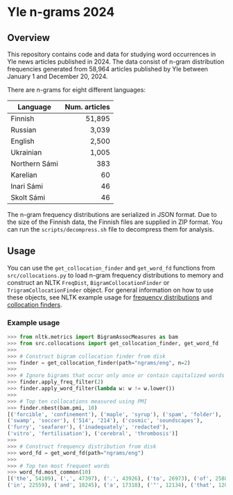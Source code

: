 # Yle n-grams 2024

## Overview

This repository contains code and data for studying word occurrences in Yle
news articles published in 2024. The data consist of n-gram distribution
frequencies generated from 58,964 articles published by Yle between January 1
and December 20, 2024.

There are n-grams for eight different languages:

| Language      | Num. articles |
|---------------|--------------:|
| Finnish       | 51,895        |
| Russian       | 3,039         |
| English       | 2,500         |
| Ukrainian     | 1,005         |
| Northern Sámi | 383           |
| Karelian      | 60            |
| Inari Sámi    | 46            |
| Skolt Sámi    | 46            |

The n-gram frequency distributions are serialized in JSON format. Due to the
size of the Finnish data, the Finnish files are supplied in ZIP format. You
can run the `scripts/decompress.sh` file to decompress them for analysis.

## Usage

You can use the `get_collocation_finder` and `get_word_fd` functions from
`src/collocations.py` to load n-gram frequency distributions to memory and
construct an NLTK `FreqDist`, `BigramCollocationFinder` or
`TrigramCollocationFinder` object. For general information on how to use these
objects, see NLTK example usage for
[frequency distributions](https://www.nltk.org/howto/probability.html#freqdist)
and
[collocation finders](https://www.nltk.org/howto/collocations.html#collocations).

### Example usage

```python
>>> from nltk.metrics import BigramAssocMeasures as bam
>>> from src.collocations import get_collocation_finder, get_word_fd
>>>
>>> # Construct bigram collocation finder from disk
>>> finder = get_collocation_finder(path="ngrams/eng", n=2)
>>>
>>> # Ignore bigrams that occur only once or contain capitalized words
>>> finder.apply_freq_filter(2)
>>> finder.apply_word_filter(lambda w: w != w.lower())
>>>
>>> # Top ten collocations measured using PMI
>>> finder.nbest(bam.pmi, 10)
[('forcible', 'confinement'), ('maple', 'syrup'), ('spam', 'folder'),
('swamp', 'soccer'), ('514', '214'), ('cosmic', 'soundscapes'),
('furry', 'seafarer'), ('inadequately', 'redacted'),
('vitro', 'fertilisation'), ('cerebral', 'thrombosis')]
>>>
>>> # Construct frequency distribution from disk
>>> word_fd = get_word_fd(path="ngrams/eng")
>>>
>>> # Top ten most frequent words
>>> word_fd.most_common(10)
[('the', 54109), (',', 47397), ('.', 43926), ('to', 26973), ('of', 25880),
('in', 22559), ('and', 18245), ('a', 17318), ('"', 12134), ('that', 12052)]
```
